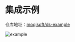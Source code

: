 # 集成示例



仓库地址：[moqisoft/ds-example](https://github.com/moqisoft/ds-example)

![example](/images/example.png)
